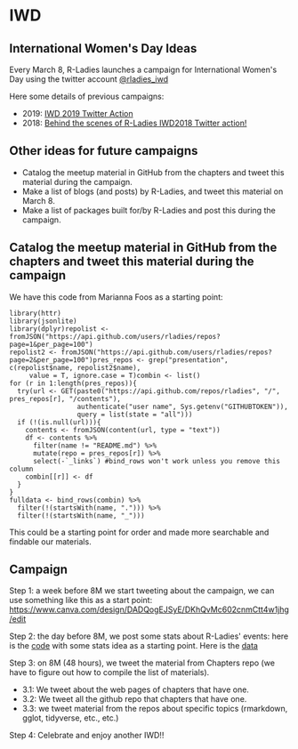 # IWD
## International Women's Day Ideas
Every March 8, R-Ladies launches a campaign for International Women's Day using the twitter account [@rladies_iwd](https://twitter.com/rladies_iwd)

Here some details of previous campaigns:

* 2019: [IWD 2019 Twitter Action](https://blog.rladies.org/post/blog_iwdtwitter_2019/)
* 2018: [Behind the scenes of R-Ladies IWD2018 Twitter action!](https://blog.rladies.org/post/ideation_and_creation/)

## Other ideas for future campaigns

- Catalog the meetup material in GitHub from the chapters and tweet this material during the campaign.
- Make a list of blogs (and posts) by R-Ladies, and tweet this material on March 8.
- Make a list of packages built for/by R-Ladies and post this during the campaign.

## Catalog the meetup material in GitHub from the chapters and tweet this material during the campaign

We have this code from Marianna Foos as a starting point:

```
library(httr)
library(jsonlite)
library(dplyr)repolist <- fromJSON("https://api.github.com/users/rladies/repos?page=1&per_page=100")
repolist2 <- fromJSON("https://api.github.com/users/rladies/repos?page=2&per_page=100")pres_repos <- grep("presentation", c(repolist$name, repolist2$name),
     value = T, ignore.case = T)combin <- list()
for (r in 1:length(pres_repos)){
  try(url <- GET(paste0("https://api.github.com/repos/rladies", "/", pres_repos[r], "/contents"),
                 authenticate("user name", Sys.getenv("GITHUBTOKEN")),
                 query = list(state = "all")))
  if (!(is.null(url))){
    contents <- fromJSON(content(url, type = "text"))
    df <- contents %>%
      filter(name != "README.md") %>%
      mutate(repo = pres_repos[r]) %>%
      select(-`_links`) #bind_rows won't work unless you remove this column
    combin[[r]] <- df
  }
}
fulldata <- bind_rows(combin) %>%
  filter(!(startsWith(name, "."))) %>%
  filter(!(startsWith(name, "_")))
 ``` 
This could be a starting point for order and made more searchable and findable our materials.

## Campaign

Step 1: a week before 8M we start tweeting about the campaign, we can use something like this as a start point: https://www.canva.com/design/DADQogEJSyE/DKhQvMc602cnmCtt4w1jhg/edit

Step 2: the day before 8M, we post some stats about R-Ladies' events: here is the [code](https://github.com/rladies/IWD/blob/master/events.R) with some stats idea as a starting point. Here is the [data](https://github.com/rladies/IWD/blob/master/eventsRLadiesUntilJanuary2020.csv)

Step 3: on 8M (48 hours), we tweet the material from Chapters repo (we have to figure out how to compile the list of materials).
- 3.1: We tweet about the web pages of chapters that have one.
- 3.2: We tweet all the github repo that chapters that have one.
- 3.3: we tweet material from the repos about specific topics (rmarkdown, gglot, tidyverse, etc., etc.)

Step 4: Celebrate and enjoy another IWD!!
